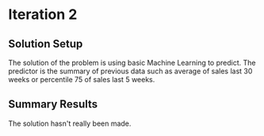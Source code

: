 # Iteration 2

## Solution Setup

The solution of the problem is using basic Machine Learning to predict.
The predictor is the summary of previous data such as average of sales last 30 weeks or percentile 75 of sales last 5 weeks.

## Summary Results

The solution hasn't really been made.
